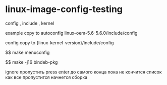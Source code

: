 # linux-image-config-testing
config , include , kernel


example copy to autoconfig linux-oem-5.6-5.6.0/include/config

config copy to {linux-kernel-version}/include/config

$$ make menuconfig

$$ make -j16 bindeb-pkg

ignore пропустить press enter до самого конца пока не кончится список как все пропустится начнется сборка
